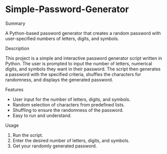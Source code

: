 # Simple-Password-Generator
Summary

A Python-based password generator that creates a random password with user-specified numbers of letters, digits, and symbols.

Description

This project is a simple and interactive password generator script written in Python. The user is prompted to input the number of letters, numerical digits, and symbols they want in their password. The script then generates a password with the specified criteria, shuffles the characters for randomness, and displays the generated password.

Features
- User input for the number of letters, digits, and symbols.
- Random selection of characters from predefined lists.
- Shuffling to ensure the randomness of the password.
- Easy to run and understand.

Usage
1. Run the script.
2. Enter the desired number of letters, digits, and symbols.
3. Get your randomly generated password.
